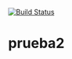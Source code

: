 [![Build Status](https://travis-ci.org/sergioarispejulio/Proyectoingenieriasoftware.png)](https://travis-ci.org/sergioarispejulio/Proyectoingenieriasoftware)

prueba2
=======
